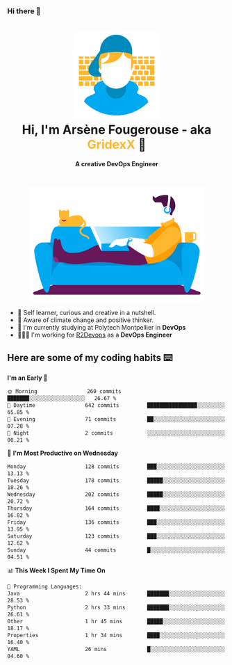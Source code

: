 ### Hi there 👋

<!--
**GridexX/gridexx** is a ✨ _special_ ✨ repository because its `README.md` (this file) appears on your GitHub profile.

Here are some ideas to get you started:

- 🔭 I’m currently working on ...
- 🌱 I’m currently learning ...
- 👯 I’m looking to collaborate on ...
- 🤔 I’m looking for help with ...
- 💬 Ask me about ...
- 📫 How to reach me: ...
- 😄 Pronouns: ...
- ⚡ Fun fact: ...
-->


<!-- Header -->
<h1 align="center">
  <img src="./images/user_profile.png" width="200">
  <br>
  Hi, I'm Arsène Fougerouse - aka <span style="color:#ffb72e">GridexX</span> 👋
</h1>


<p align="center">
  <b>A creative DevOps Engineer </b>
</p>
<br/>
<p align="center">
  <img src="./images/man_couch.png" width="400">
</p>

- 🎨 Self learner, curious and creative in a nutshell. 
- 🌱 Aware of climate change and positive thinker.
- 📕 I'm currently studying at Polytech Montpellier in **DevOps**
- 👨🏻‍💻 I'm working for [R2Devops](https://r2devops.io) as a **DevOps Engineer**


## Here are some of my coding habits ⌨️

<!-- Add a section about tech and Ops stack
  Like this one : https://github.com/Xanthus58#-tech-stack
-->
<!--START_SECTION:waka-->
**I'm an Early 🐤** 

```text
🌞 Morning                260 commits         ███████░░░░░░░░░░░░░░░░░░   26.67 % 
🌆 Daytime                642 commits         ████████████████░░░░░░░░░   65.85 % 
🌃 Evening                71 commits          ██░░░░░░░░░░░░░░░░░░░░░░░   07.28 % 
🌙 Night                  2 commits           ░░░░░░░░░░░░░░░░░░░░░░░░░   00.21 % 
```
📅 **I'm Most Productive on Wednesday** 

```text
Monday                   128 commits         ███░░░░░░░░░░░░░░░░░░░░░░   13.13 % 
Tuesday                  178 commits         █████░░░░░░░░░░░░░░░░░░░░   18.26 % 
Wednesday                202 commits         █████░░░░░░░░░░░░░░░░░░░░   20.72 % 
Thursday                 164 commits         ████░░░░░░░░░░░░░░░░░░░░░   16.82 % 
Friday                   136 commits         ███░░░░░░░░░░░░░░░░░░░░░░   13.95 % 
Saturday                 123 commits         ███░░░░░░░░░░░░░░░░░░░░░░   12.62 % 
Sunday                   44 commits          █░░░░░░░░░░░░░░░░░░░░░░░░   04.51 % 
```


📊 **This Week I Spent My Time On** 

```text
💬 Programming Languages: 
Java                     2 hrs 44 mins       ███████░░░░░░░░░░░░░░░░░░   28.53 % 
Python                   2 hrs 33 mins       ███████░░░░░░░░░░░░░░░░░░   26.61 % 
Other                    1 hr 45 mins        █████░░░░░░░░░░░░░░░░░░░░   18.17 % 
Properties               1 hr 34 mins        ████░░░░░░░░░░░░░░░░░░░░░   16.40 % 
YAML                     26 mins             █░░░░░░░░░░░░░░░░░░░░░░░░   04.60 % 
```


<!--END_SECTION:waka-->
